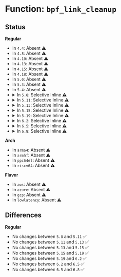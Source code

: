 # Function: <code>bpf_link_cleanup</code>

## Status
<b>Regular</b>
<ul>
<li>
In <code>4.4</code>: Absent ⚠️
</li>
<li>
In <code>4.8</code>: Absent ⚠️
</li>
<li>
In <code>4.10</code>: Absent ⚠️
</li>
<li>
In <code>4.13</code>: Absent ⚠️
</li>
<li>
In <code>4.15</code>: Absent ⚠️
</li>
<li>
In <code>4.18</code>: Absent ⚠️
</li>
<li>
In <code>5.0</code>: Absent ⚠️
</li>
<li>
In <code>5.3</code>: Absent ⚠️
</li>
<li>
In <code>5.4</code>: Absent ⚠️
</li>
<li>
<details>
<summary>In <code>5.8</code>: Selective Inline ⚠️</summary>

```c
void bpf_link_cleanup(struct bpf_link_primer *primer);
```

**Collision:** Unique Global

**Inline:** Selective

**Transformation:** False

**Instances:**

```
In kernel/bpf/syscall.c (ffffffff81201191)
Location: kernel/bpf/syscall.c:2292
Inline: True
Inline callers:
  - kernel/bpf/syscall.c:bpf_raw_tracepoint_open
  - kernel/bpf/syscall.c:bpf_raw_tracepoint_open
Direct callers:
  - kernel/bpf/net_namespace.c:netns_bpf_link_create
  - kernel/bpf/cgroup.c:cgroup_bpf_link_attach
```
**Symbols:**

```
ffffffff81200c70-ffffffff81200cd0: bpf_link_cleanup (STB_GLOBAL)
```
</details>
</li>
<li>
<details>
<summary>In <code>5.11</code>: Selective Inline ⚠️</summary>

```c
void bpf_link_cleanup(struct bpf_link_primer *primer);
```

**Collision:** Unique Global

**Inline:** Selective

**Transformation:** False

**Instances:**

```
In kernel/bpf/syscall.c (ffffffff81200b63)
Location: kernel/bpf/syscall.c:2308
Inline: True
Inline callers:
  - kernel/bpf/syscall.c:bpf_raw_tracepoint_open
  - kernel/bpf/syscall.c:bpf_tracing_prog_attach
Direct callers:
  - kernel/bpf/bpf_iter.c:bpf_iter_link_attach
  - kernel/bpf/net_namespace.c:netns_bpf_link_create
  - kernel/bpf/cgroup.c:cgroup_bpf_link_attach
  - net/core/dev.c:bpf_xdp_link_attach
```
**Symbols:**

```
ffffffff81200140-ffffffff812001a0: bpf_link_cleanup (STB_GLOBAL)
```
</details>
</li>
<li>
<details>
<summary>In <code>5.13</code>: Selective Inline ⚠️</summary>

```c
void bpf_link_cleanup(struct bpf_link_primer *primer);
```

**Collision:** Unique Global

**Inline:** Selective

**Transformation:** False

**Instances:**

```
In kernel/bpf/syscall.c (ffffffff812015a0)
Location: kernel/bpf/syscall.c:2316
Inline: True
Inline callers:
  - kernel/bpf/syscall.c:bpf_raw_tracepoint_open
  - kernel/bpf/syscall.c:bpf_tracing_prog_attach
Direct callers:
  - kernel/bpf/bpf_iter.c:bpf_iter_link_attach
  - kernel/bpf/net_namespace.c:netns_bpf_link_create
  - kernel/bpf/cgroup.c:cgroup_bpf_link_attach
  - net/core/dev.c:bpf_xdp_link_attach
```
**Symbols:**

```
ffffffff81200af0-ffffffff81200b50: bpf_link_cleanup (STB_GLOBAL)
```
</details>
</li>
<li>
<details>
<summary>In <code>5.15</code>: Selective Inline ⚠️</summary>

```c
void bpf_link_cleanup(struct bpf_link_primer *primer);
```

**Collision:** Unique Global

**Inline:** Selective

**Transformation:** False

**Instances:**

```
In kernel/bpf/syscall.c (ffffffff81233533)
Location: kernel/bpf/syscall.c:2426
Inline: True
Inline callers:
  - kernel/bpf/syscall.c:link_create
  - kernel/bpf/syscall.c:bpf_raw_tracepoint_open
  - kernel/bpf/syscall.c:bpf_tracing_prog_attach
Direct callers:
  - kernel/bpf/bpf_iter.c:bpf_iter_link_attach
  - kernel/bpf/net_namespace.c:netns_bpf_link_create
  - kernel/bpf/cgroup.c:cgroup_bpf_link_attach
  - net/core/dev.c:bpf_xdp_link_attach
```
**Symbols:**

```
ffffffff81232860-ffffffff812328c0: bpf_link_cleanup (STB_GLOBAL)
```
</details>
</li>
<li>
<details>
<summary>In <code>5.19</code>: Selective Inline ⚠️</summary>

```c
void bpf_link_cleanup(struct bpf_link_primer *primer);
```

**Collision:** Unique Global

**Inline:** Selective

**Transformation:** False

**Instances:**

```
In kernel/bpf/syscall.c (ffffffff8127654c)
Location: kernel/bpf/syscall.c:2674
Inline: True
Inline callers:
  - kernel/bpf/syscall.c:bpf_raw_tp_link_attach
  - kernel/bpf/syscall.c:bpf_perf_link_attach
  - kernel/bpf/syscall.c:bpf_tracing_prog_attach
Direct callers:
  - kernel/trace/bpf_trace.c:bpf_kprobe_multi_link_attach
  - kernel/bpf/bpf_iter.c:bpf_iter_link_attach
  - kernel/bpf/net_namespace.c:netns_bpf_link_create
  - kernel/bpf/cgroup.c:cgroup_bpf_link_attach
  - net/core/dev.c:bpf_xdp_link_attach
```
**Symbols:**

```
ffffffff81275c70-ffffffff81275cda: bpf_link_cleanup (STB_GLOBAL)
```
</details>
</li>
<li>
<details>
<summary>In <code>6.2</code>: Selective Inline ⚠️</summary>

```c
void bpf_link_cleanup(struct bpf_link_primer *primer);
```

**Collision:** Unique Global

**Inline:** Selective

**Transformation:** False

**Instances:**

```
In kernel/bpf/syscall.c (ffffffff812cc6bc)
Location: kernel/bpf/syscall.c:2708
Inline: True
Inline callers:
  - kernel/bpf/syscall.c:bpf_raw_tp_link_attach
  - kernel/bpf/syscall.c:bpf_perf_link_attach
  - kernel/bpf/syscall.c:bpf_tracing_prog_attach
Direct callers:
  - kernel/trace/bpf_trace.c:bpf_kprobe_multi_link_attach
  - kernel/bpf/bpf_iter.c:bpf_iter_link_attach
  - kernel/bpf/net_namespace.c:netns_bpf_link_create
  - kernel/bpf/cgroup.c:cgroup_bpf_link_attach
  - net/core/dev.c:bpf_xdp_link_attach
```
**Symbols:**

```
ffffffff812cbd70-ffffffff812cbdda: bpf_link_cleanup (STB_GLOBAL)
```
</details>
</li>
<li>
<details>
<summary>In <code>6.5</code>: Selective Inline ⚠️</summary>

```c
void bpf_link_cleanup(struct bpf_link_primer *primer);
```

**Collision:** Unique Global

**Inline:** Selective

**Transformation:** False

**Instances:**

```
In kernel/bpf/syscall.c (ffffffff812f4064)
Location: kernel/bpf/syscall.c:2821
Inline: True
Inline callers:
  - kernel/bpf/syscall.c:bpf_raw_tp_link_attach
  - kernel/bpf/syscall.c:bpf_perf_link_attach
  - kernel/bpf/syscall.c:bpf_tracing_prog_attach
Direct callers:
  - kernel/trace/bpf_trace.c:bpf_kprobe_multi_link_attach
  - kernel/bpf/bpf_iter.c:bpf_iter_link_attach
  - kernel/bpf/net_namespace.c:netns_bpf_link_create
  - kernel/bpf/cgroup.c:cgroup_bpf_link_attach
  - kernel/bpf/bpf_struct_ops.c:bpf_struct_ops_link_create
  - net/core/dev.c:bpf_xdp_link_attach
  - net/netfilter/nf_bpf_link.c:bpf_nf_link_attach
```
**Symbols:**

```
ffffffff812f36e0-ffffffff812f374a: bpf_link_cleanup (STB_GLOBAL)
```
</details>
</li>
<li>
<details>
<summary>In <code>6.8</code>: Selective Inline ⚠️</summary>

```c
void bpf_link_cleanup(struct bpf_link_primer *primer);
```

**Collision:** Unique Global

**Inline:** Selective

**Transformation:** False

**Instances:**

```
In kernel/bpf/syscall.c (ffffffff81312f93)
Location: kernel/bpf/syscall.c:2885
Inline: True
Inline callers:
  - kernel/bpf/syscall.c:bpf_raw_tp_link_attach
  - kernel/bpf/syscall.c:bpf_perf_link_attach
  - kernel/bpf/syscall.c:bpf_tracing_prog_attach
Direct callers:
  - kernel/trace/bpf_trace.c:bpf_kprobe_multi_link_attach
  - kernel/bpf/bpf_iter.c:bpf_iter_link_attach
  - kernel/bpf/net_namespace.c:netns_bpf_link_create
  - kernel/bpf/tcx.c:tcx_link_attach
  - kernel/bpf/cgroup.c:cgroup_bpf_link_attach
  - kernel/bpf/bpf_struct_ops.c:bpf_struct_ops_link_create
  - drivers/net/netkit.c:netkit_link_attach
  - net/core/dev.c:bpf_xdp_link_attach
  - net/netfilter/nf_bpf_link.c:bpf_nf_link_attach
```
**Symbols:**

```
ffffffff81312570-ffffffff813125da: bpf_link_cleanup (STB_GLOBAL)
```
</details>
</li>
</ul>
<b>Arch</b>
<ul>
<li>
In <code>arm64</code>: Absent ⚠️
</li>
<li>
In <code>armhf</code>: Absent ⚠️
</li>
<li>
In <code>ppc64el</code>: Absent ⚠️
</li>
<li>
In <code>riscv64</code>: Absent ⚠️
</li>
</ul>
<b>Flavor</b>
<ul>
<li>
In <code>aws</code>: Absent ⚠️
</li>
<li>
In <code>azure</code>: Absent ⚠️
</li>
<li>
In <code>gcp</code>: Absent ⚠️
</li>
<li>
In <code>lowlatency</code>: Absent ⚠️
</li>
</ul>

## Differences
<b>Regular</b>
<ul>
<li>
No changes between <code>5.8</code> and <code>5.11</code> ✅
</li>
<li>
No changes between <code>5.11</code> and <code>5.13</code> ✅
</li>
<li>
No changes between <code>5.13</code> and <code>5.15</code> ✅
</li>
<li>
No changes between <code>5.15</code> and <code>5.19</code> ✅
</li>
<li>
No changes between <code>5.19</code> and <code>6.2</code> ✅
</li>
<li>
No changes between <code>6.2</code> and <code>6.5</code> ✅
</li>
<li>
No changes between <code>6.5</code> and <code>6.8</code> ✅
</li>
</ul>
